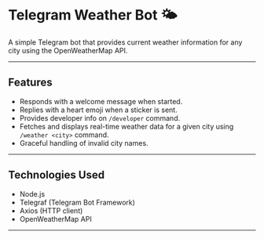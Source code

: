# Telegram Weather Bot 🌤

A simple Telegram bot that provides current weather information for any city using the OpenWeatherMap API.

---

## Features

- Responds with a welcome message when started.
- Replies with a heart emoji when a sticker is sent.
- Provides developer info on `/developer` command.
- Fetches and displays real-time weather data for a given city using `/weather <city>` command.
- Graceful handling of invalid city names.

---

## Technologies Used

- Node.js
- Telegraf (Telegram Bot Framework)
- Axios (HTTP client)
- OpenWeatherMap API

---
